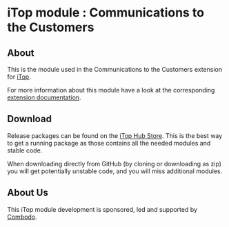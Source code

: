# iTop module : Communications to the Customers

## About

This is the module used in the Communications to the Customers extension for [iTop](https://github.com/Combodo/iTop).

For more information about this module have a look at the corresponding [extension documentation](https://store.itophub.io/en_US/products/combodo-mail-to-ticket-automation).


## Download

Release packages can be found on the [iTop Hub Store](https://store.itophub.io/en_US/taxons/all-extensions). This is the best way to get
 a running package as those contains all the needed modules and stable code.

When downloading directly from GitHub (by cloning or downloading as zip) you will get potentially unstable code, and you will miss
 additional modules.


## About Us

This iTop module development is sponsored, led and supported by [Combodo](https://www.combodo.com).
